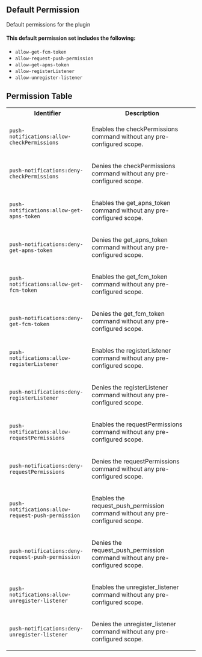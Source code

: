 ## Default Permission

Default permissions for the plugin

#### This default permission set includes the following:

- `allow-get-fcm-token`
- `allow-request-push-permission`
- `allow-get-apns-token`
- `allow-registerListener`
- `allow-unregister-listener`

## Permission Table

<table>
<tr>
<th>Identifier</th>
<th>Description</th>
</tr>


<tr>
<td>

`push-notifications:allow-checkPermissions`

</td>
<td>

Enables the checkPermissions command without any pre-configured scope.

</td>
</tr>

<tr>
<td>

`push-notifications:deny-checkPermissions`

</td>
<td>

Denies the checkPermissions command without any pre-configured scope.

</td>
</tr>

<tr>
<td>

`push-notifications:allow-get-apns-token`

</td>
<td>

Enables the get_apns_token command without any pre-configured scope.

</td>
</tr>

<tr>
<td>

`push-notifications:deny-get-apns-token`

</td>
<td>

Denies the get_apns_token command without any pre-configured scope.

</td>
</tr>

<tr>
<td>

`push-notifications:allow-get-fcm-token`

</td>
<td>

Enables the get_fcm_token command without any pre-configured scope.

</td>
</tr>

<tr>
<td>

`push-notifications:deny-get-fcm-token`

</td>
<td>

Denies the get_fcm_token command without any pre-configured scope.

</td>
</tr>

<tr>
<td>

`push-notifications:allow-registerListener`

</td>
<td>

Enables the registerListener command without any pre-configured scope.

</td>
</tr>

<tr>
<td>

`push-notifications:deny-registerListener`

</td>
<td>

Denies the registerListener command without any pre-configured scope.

</td>
</tr>

<tr>
<td>

`push-notifications:allow-requestPermissions`

</td>
<td>

Enables the requestPermissions command without any pre-configured scope.

</td>
</tr>

<tr>
<td>

`push-notifications:deny-requestPermissions`

</td>
<td>

Denies the requestPermissions command without any pre-configured scope.

</td>
</tr>

<tr>
<td>

`push-notifications:allow-request-push-permission`

</td>
<td>

Enables the request_push_permission command without any pre-configured scope.

</td>
</tr>

<tr>
<td>

`push-notifications:deny-request-push-permission`

</td>
<td>

Denies the request_push_permission command without any pre-configured scope.

</td>
</tr>

<tr>
<td>

`push-notifications:allow-unregister-listener`

</td>
<td>

Enables the unregister_listener command without any pre-configured scope.

</td>
</tr>

<tr>
<td>

`push-notifications:deny-unregister-listener`

</td>
<td>

Denies the unregister_listener command without any pre-configured scope.

</td>
</tr>
</table>
